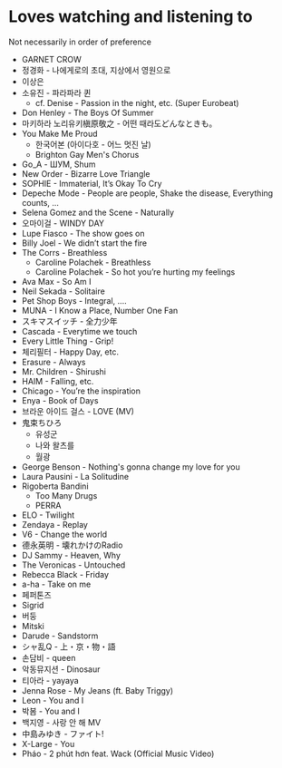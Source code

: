 
# Loves watching and listening to
Not necessarily in order of preference

-   GARNET CROW
-   정경화 - 나에게로의 초대, 지상에서 영원으로
-   이상은
-   소유진 - 파라파라 퀸
    -   cf. Denise - Passion in the night, etc. (Super Eurobeat)
-   Don Henley - The Boys Of Summer
-   마키하라 노리유키槇原敬之 - 어떤 때라도どんなときも。
-   You Make Me Proud
    -   한국어본 (아이다호 - 어느 멋진 날)
    -   Brighton Gay Men's Chorus
-   Go_A - ШУМ, Shum
-   New Order - Bizarre Love Triangle
-   SOPHIE - Immaterial, It’s Okay To Cry
-   Depeche Mode - People are people, Shake the disease, Everything counts, ...
-   Selena Gomez and the Scene - Naturally
-   오마이걸 - WINDY DAY
-   Lupe Fiasco - The show goes on
-   Billy Joel - We didn’t start the fire
-   The Corrs - Breathless
    -   Caroline Polachek - Breathless
    -   Caroline Polachek - So hot you’re hurting my feelings
-   Ava Max - So Am I
-   Neil Sekada - Solitaire
-   Pet Shop Boys - Integral, ....
-   MUNA - I Know a Place, Number One Fan
-   スキマスイッチ - 全力少年
-   Cascada - Everytime we touch
-   Every Little Thing - Grip!
-   체리필터 - Happy Day, etc.
-   Erasure - Always
-   Mr. Children - Shirushi
-   HAIM - Falling, etc.
-   Chicago - You’re the inspiration
-   Enya - Book of Days
-   브라운 아이드 걸스 - LOVE (MV)
-   鬼束ちひろ
    -   유성군
    -   나와 왈츠를
    -   월광
-   George Benson - Nothing's gonna change my love for you
-   Laura Pausini - La Solitudine
-   Rigoberta Bandini
    -   Too Many Drugs
    -   PERRA
-   ELO - Twilight
-   Zendaya - Replay
-   V6 - Change the world
-   德永英明 - 壊れかけのRadio
-   DJ Sammy - Heaven, Why
-   The Veronicas - Untouched
-   Rebecca Black - Friday
-   a-ha - Take on me
-   페퍼톤즈
-   Sigrid
-   버둥
-   Mitski
-   Darude - Sandstorm
-   シャ乱Q - 上・京・物・語
-   손담비 - queen
-   악동뮤지션 - Dinosaur
-   티아라 - yayaya
-   Jenna Rose - My Jeans (ft. Baby Triggy)
-   Leon - You and I
-   박봄 - You and I
-   백지영 - 사랑 안 해 MV
-   中島みゆき - ファイト!
-   X-Large - You
-   Pháo - 2 phút hơn feat. Wack (Official Music Video)
